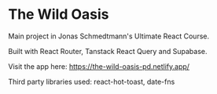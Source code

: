 # The Wild Oasis

Main project in Jonas Schmedtmann's Ultimate React Course.

Built with React Router, Tanstack React Query and Supabase.

Visit the app here:
https://the-wild-oasis-pd.netlify.app/

Third party libraries used: react-hot-toast, date-fns